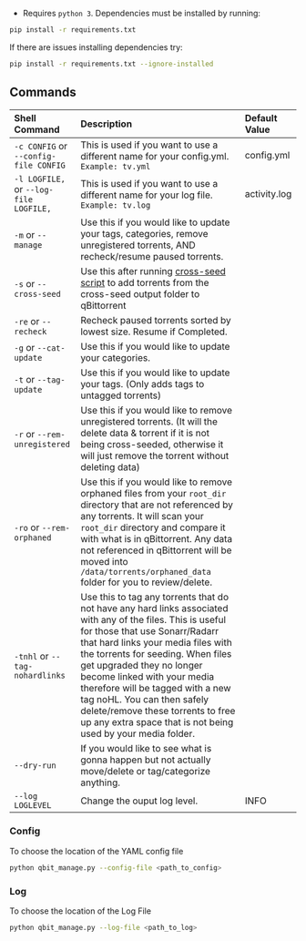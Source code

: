 * Requires `python 3`. Dependencies must be installed by running:

```bash
pip install -r requirements.txt
```

If there are issues installing dependencies try:

```bash
pip install -r requirements.txt --ignore-installed
```
## Commands

| Shell Command | Description | Default Value |
| :------------ | :------------  | :------------ |
| `-c CONFIG` or `--config-file CONFIG`  | This is used if you want to use a different name for your config.yml. `Example: tv.yml`  | config.yml |
| `-l LOGFILE,` or `--log-file LOGFILE,` | This is used if you want to use a different name for your log file. `Example: tv.log` | activity.log |
| `-m` or `--manage` | Use this if you would like to update your tags, categories, remove unregistered torrents, AND recheck/resume paused torrents.  |  |
| `-s` or `--cross-seed` | Use this after running [cross-seed script](https://github.com/mmgoodnow/cross-seed) to add torrents from the cross-seed output folder to qBittorrent  |  |
| `-re` or `--recheck` | Recheck paused torrents sorted by lowest size. Resume if Completed.  |  |
| `-g` or `--cat-update` |  Use this if you would like to update your categories.  |  |
| `-t` or `--tag-update` |  Use this if you would like to update your tags. (Only adds tags to untagged torrents) |  |
| `-r` or `--rem-unregistered` |  Use this if you would like to remove unregistered torrents. (It will the delete data & torrent if it is not being cross-seeded, otherwise it will just remove the torrent without deleting data) |  |
| `-ro` or `--rem-orphaned` | Use this if you would like to remove orphaned files from your `root_dir` directory that are not referenced by any torrents. It will scan your `root_dir` directory and compare it with what is in qBittorrent. Any data not referenced in qBittorrent will be moved into `/data/torrents/orphaned_data` folder for you to review/delete. |  |
| `-tnhl` or `--tag-nohardlinks` | Use this to tag any torrents that do not have any hard links associated with any of the files. This is useful for those that use Sonarr/Radarr that hard links your media files with the torrents for seeding. When files get upgraded they no longer become linked with your media therefore will be tagged with a new tag noHL. You can then safely delete/remove these torrents to free up any extra space that is not being used by your media folder. |  |
| `--dry-run` |   If you would like to see what is gonna happen but not actually move/delete or tag/categorize anything. |  |
| `--log LOGLEVEL` |   Change the ouput log level. | INFO |

### Config

To choose the location of the YAML config file

```bash
python qbit_manage.py --config-file <path_to_config>
```

### Log

To choose the location of the Log File

```bash
python qbit_manage.py --log-file <path_to_log>
```